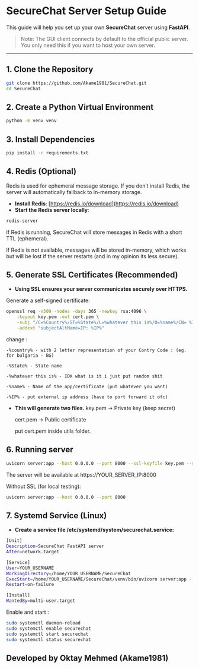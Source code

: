 # SecureChat Server Setup Guide

This guide will help you set up your own **SecureChat** server using **FastAPI**.  

> Note: The GUI client connects by default to the official public server. You only need this if you want to host your own server.

---

## 1. Clone the Repository

```bash
git clone https://github.com/Akame1981/SecureChat.git
cd SecureChat
```
## 2. Create a Python Virtual Environment
```bash
python -m venv venv
```
## 3. Install Dependencies
```bash
pip install -r requirements.txt
```

## 4. Redis (Optional)

Redis is used for ephemeral message storage. If you don’t install Redis, the server will automatically fallback to in-memory storage.  

- **Install Redis**: [https://redis.io/download](https://redis.io/download)  
- **Start the Redis server locally**:

```bash
redis-server
```
If Redis is running, SecureChat will store messages in Redis with a short TTL (ephemeral).

If Redis is not available, messages will be stored in-memory, which works but will be lost if the server restarts (and in my opinion its less secure).

## 5. Generate SSL Certificates (Recommended)

- **Using SSL ensures your server communicates securely over HTTPS.**

Generate a self-signed certificate:


```bash
openssl req -x509 -nodes -days 365 -newkey rsa:4096 \
    -keyout key.pem -out cert.pem \
    -subj "/C=%Country%/ST=%State%/L=%whatever this is%/O=%name%/CN= %IP%" \
    -addext "subjectAltName=IP: %IP%"
```

change :

    -%country% - with 2 letter representation of your Contry Code : (eg. for bulgaria - BG)

    -%State% - State name

    -%whatever this is% - IDK what is it i just put random shit

    -%name% - Name of the app/certificate (put whatever you want)

    -%IP% - put external ip address (have to port forward it ofc)


- **This will generate two files.**
    key.pem → Private key (keep secret)

    cert.pem → Public certificate

    put cert.pem inside utils folder.


## 6. Running server
```bash
uvicorn server:app --host 0.0.0.0 --port 8000 --ssl-keyfile key.pem --ssl-certfile cert.pem
```

The server will be available at https://YOUR_SERVER_IP:8000

Without SSL (for local testing):

```bash
uvicorn server:app --host 0.0.0.0 --port 8000
```

## 7. Systemd Service (Linux) 

- **Create a service file /etc/systemd/system/securechat.service:**
```bash
[Unit]
Description=SecureChat FastAPI server
After=network.target

[Service]
User=YOUR_USERNAME
WorkingDirectory=/home/YOUR_USERNAME/SecureChat
ExecStart=/home/YOUR_USERNAME/SecureChat/venv/bin/uvicorn server:app --host 0.0.0.0 --port 8000 --ssl-keyfile /home/YOUR_USERNAME/SecureChat/server-key.pem --ssl-certfile /home/YOUR_USERNAME/SecureChat/server-cert.pem
Restart=on-failure

[Install]
WantedBy=multi-user.target
```

Enable and start :

```bash
sudo systemctl daemon-reload
sudo systemctl enable securechat
sudo systemctl start securechat
sudo systemctl status securechat
```



## Developed by Oktay Mehmed (Akame1981)